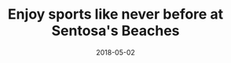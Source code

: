 ---
layout: post
title: Enjoy sports like never before at Sentosa's Beaches
date:   2018-05-02
file_url: /resources/news/files/20180502_Media_Release_Enjoy_sports_like_never_before_at_Sentosa's_Beaches.pdf
---